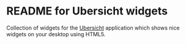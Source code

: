 # README for Ubersicht widgets

Collection of widgets for the [Ubersicht](http://tracesof.net/uebersicht/) application which shows nice widgets on your desktop using HTML5. 

